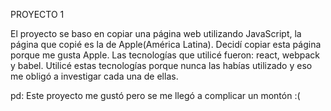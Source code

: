 PROYECTO 1

El proyecto se baso en copiar una página web utilizando JavaScript, la página que copié es la de Apple(América Latina). Decidí copiar esta página porque me gusta Apple. Las tecnologías que utilicé fueron: react, webpack y babel. Utilicé estas tecnologías porque nunca las habías utilizado y eso me obligó a investigar cada una de ellas. 

pd: Este proyecto me gustó pero se me llegó a complicar un montón :(


